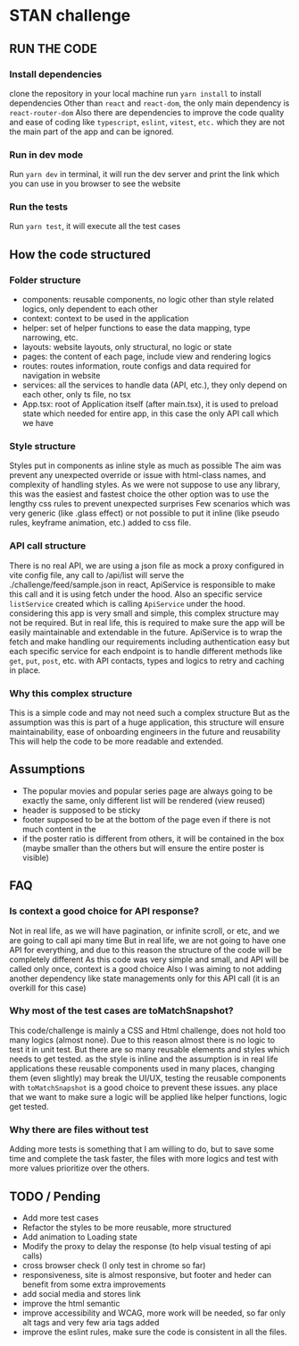 # STAN challenge
## RUN THE CODE
### Install dependencies
clone the repository in your local machine
run `yarn install` to install dependencies
Other than `react` and `react-dom`, the only main dependency is `react-router-dom`
Also there are dependencies to improve the code quality and ease of coding like `typescript`, `eslint`, `vitest`, `etc.` which they are not the main part of the app and can be ignored.

### Run in dev mode
Run `yarn dev` in terminal, it will run the dev server and print the link which you can use in you browser to see the website

### Run the tests
Run `yarn test`, it will execute all the test cases

## How the code structured
### Folder structure
- components: reusable components, no logic other than style related logics, only dependent to each other
- context: context to be used in the application
- helper: set of helper functions to ease the data mapping, type narrowing, etc.
- layouts: website layouts, only structural, no logic or state
- pages: the content of each page, include view and rendering logics
- routes: routes information, route configs and data required for navigation in website
- services: all the services to handle data (API, etc.), they only depend on each other, only ts file, no tsx
- App.tsx: root of Application itself (after main.tsx), it is used to preload state which needed for entire app, in this case the only API call which we have

### Style structure
Styles put in components as inline style as much as possible
The aim was prevent any unexpected override or issue with html-class names, and complexity of handling styles.
As we were not suppose to use any library, this was the easiest and fastest choice
the other option was to use the lengthy css rules to prevent unexpected surprises
Few scenarios which was very generic (like .glass effect) or not possible to put it inline (like pseudo rules, keyframe animation, etc.) added to css file.


### API call structure
There is no real API, we are using a json file as mock
a proxy configured in vite config file, any call to /api/list will serve the ./challenge/feed/sample.json
in react, ApiService is responsible to make this call and it is using fetch under the hood.
Also an specific service `listService` created which is calling `ApiService` under the hood.
considering this app is very small and simple, this complex structure may not be required.
But in real life, this is required to make sure the app will be easily maintainable and extendable in the future.
ApiService is to wrap the fetch and make handling our requirements including authentication easy
but each specific service for each endpoint is to handle different methods like `get`, `put`, `post`, etc. with API contacts, types and logics to retry and caching in place.

### Why this complex structure
This is a simple code and may not need such a complex structure
But as the assumption was this is part of a huge application, this structure will ensure maintainability, ease of onboarding engineers in the future and reusability
This will help the code to be more readable and extended.  

## Assumptions
- The popular movies and popular series page are always going to be exactly the same, only different list will be rendered (view reused)
- header is supposed to be sticky
- footer supposed to be at the bottom of the page even if there is not much content in the
- if the poster ratio is different from others, it will be contained in the box (maybe smaller than the others but will ensure the entire poster is visible)

## FAQ
### Is context a good choice for API response?
Not in real life, as we will have pagination, or infinite scroll, or etc, and we are going to call api many time
But in real life, we are not going to have one API for everything, and due to this reason the structure of the code will be completely different
As this code was very simple and small, and API will be called only once, context is a good choice
Also I was aiming to not adding another dependency like state managements only for this API call (it is an overkill for this case)

### Why most of the test cases are toMatchSnapshot?
This code/challenge is mainly a CSS and Html challenge, does not hold too many logics (almost none).
Due to this reason almost there is no logic to test it in unit test.
But there are so many reusable elements and styles which needs to get tested.
as the style is inline and the assumption is in real life applications these reusable components used in many places, changing them (even slightly) may break the UI/UX, testing the reusable components with `toMatchSnapshot` is a good choice to prevent these issues.
any place that we want to make sure a logic will be applied like helper functions, logic get tested.  

### Why there are files without test
Adding more tests is something that I am willing to do, but to save some time and complete the task faster, the files with more logics and test with more values prioritize over the others.

## TODO / Pending
- Add more test cases
- Refactor the styles to be more reusable, more structured
- Add animation to Loading state
- Modify the proxy to delay the response (to help visual testing of api calls)
- cross browser check (I only test in chrome so far)
- responsiveness, site is almost responsive, but footer and heder can benefit from some extra improvements
- add social media and stores link
- improve the html semantic
- improve accessibility and WCAG, more work will be needed, so far only alt tags and very few aria tags added
- improve the eslint rules, make sure the code is consistent in all the files.